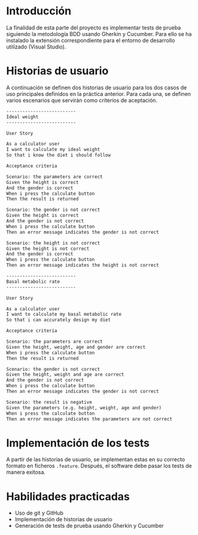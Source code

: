 # Introducción

La finalidad de esta parte del proyecto es implementar tests de prueba siguiendo la metodología BDD usando Gherkin y Cucumber. Para ello se ha instalado la extensión correspondiente para el entorno de desarrollo utilizado (Visual Studio).

# Historias de usuario

A continuación se definen dos historias de usuario para los dos casos de uso principales definidos en la práctica anterior. Para cada una, se definen varios escenarios que servirán como criterios de aceptación.

```xml
--------------------------
Ideal weight
--------------------------

User Story

As a calculator user
I want to calculate my ideal weight
So that i know the diet i should follow

Acceptance criteria

Scenario: the parameters are correct
Given the height is correct
And the gender is correct
When i press the calculate button
Then the result is returned

Scenario: the gender is not correct
Given the height is correct
And the gender is not correct
When i press the calculate button
Then an error message indicates the gender is not correct

Scenario: the height is not correct
Given the height is not correct
And the gender is correct
When i press the calculate button
Then an error message indicates the height is not correct

--------------------------
Basal metabolic rate
--------------------------

User Story

As a calculator user
I want to calculate my basal metabolic rate
So that i can accurately design my diet

Acceptance criteria

Scenario: the parameters are correct
Given the height, weight, age and gender are correct
When i press the calculate button
Then the result is returned

Scenario: the gender is not correct
Given the height, weight and age are correct
And the gender is not correct
When i press the calculate button
Then an error message indicates the gender is not correct

Scenario: the result is negative
Given the parameters (e.g. height, weight, age and gender)
When i press the calculate button
Then an error message indicates the parameters are not correct
```

# Implementación de los tests

A partir de las historias de usuario, se implementan estas en su correcto formato en ficheros `.feature`. Después, el software debe pasar los tests de manera exitosa. 

# Habilidades practicadas

* Uso de git y GitHub
* Implementación de historias de usuario
* Generación de tests de prueba usando Gherkin y Cucumber
